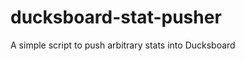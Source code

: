 ducksboard-stat-pusher
======================

A simple script to push arbitrary stats into Ducksboard
